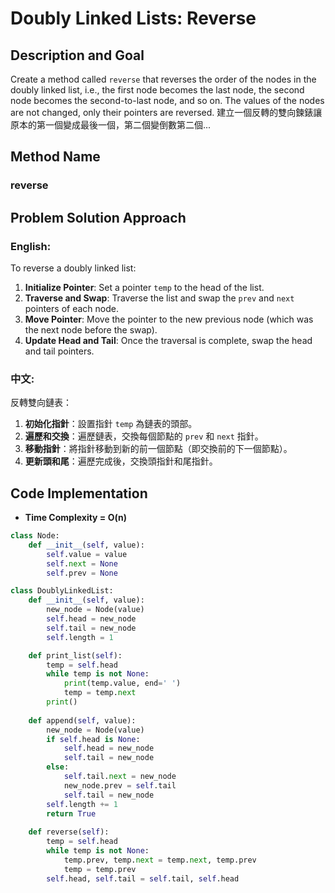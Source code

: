 # Doubly Linked Lists: Reverse

## Description and Goal

Create a method called `reverse` that reverses the order of the nodes in the doubly linked list, i.e., the first node becomes the last node, the second node becomes the second-to-last node, and so on. The values of the nodes are not changed, only their pointers are reversed.
建立一個反轉的雙向鍊錶讓原本的第一個變成最後一個，第二個變倒數第二個...

## Method Name

### reverse

## Problem Solution Approach

### English:

To reverse a doubly linked list:

1. **Initialize Pointer**: Set a pointer `temp` to the head of the list.
2. **Traverse and Swap**: Traverse the list and swap the `prev` and `next` pointers of each node.
3. **Move Pointer**: Move the pointer to the new previous node (which was the next node before the swap).
4. **Update Head and Tail**: Once the traversal is complete, swap the head and tail pointers.

### 中文:

反轉雙向鏈表：

1. **初始化指針**：設置指針 `temp` 為鏈表的頭部。
2. **遍歷和交換**：遍歷鏈表，交換每個節點的 `prev` 和 `next` 指針。
3. **移動指針**：將指針移動到新的前一個節點（即交換前的下一個節點）。
4. **更新頭和尾**：遍歷完成後，交換頭指針和尾指針。

## Code Implementation
* **Time Complexity = O(n)**

```python
class Node:
    def __init__(self, value):
        self.value = value
        self.next = None
        self.prev = None

class DoublyLinkedList:
    def __init__(self, value):
        new_node = Node(value)
        self.head = new_node
        self.tail = new_node
        self.length = 1

    def print_list(self):
        temp = self.head
        while temp is not None:
            print(temp.value, end=' ')
            temp = temp.next
        print()
        
    def append(self, value):
        new_node = Node(value)
        if self.head is None:
            self.head = new_node
            self.tail = new_node
        else:
            self.tail.next = new_node
            new_node.prev = self.tail
            self.tail = new_node
        self.length += 1
        return True
    
    def reverse(self):
        temp = self.head
        while temp is not None:
            temp.prev, temp.next = temp.next, temp.prev
            temp = temp.prev
        self.head, self.tail = self.tail, self.head
```
